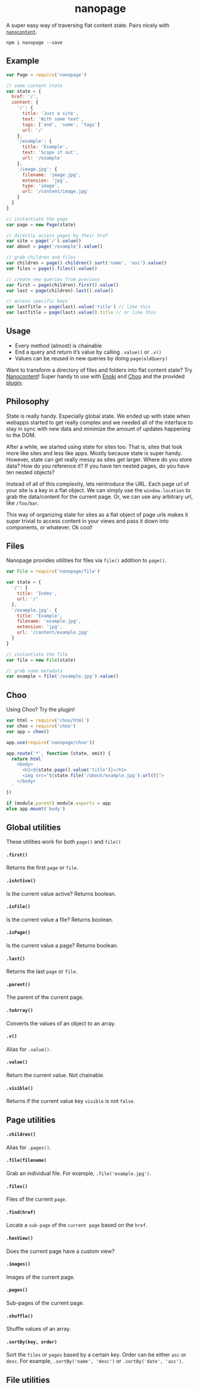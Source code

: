 <h1 align="center">nanopage</h1>

A super easy way of traversing flat content state. Pairs nicely with [`nanocontent`](https://github.com/jondashkyle/nanocontent).

```
npm i nanopage --save
```

## Example

```js
var Page = require('nanopage')

// some content state
var state = {
  href: '/',
  content: {
    '/': {
      title: 'Just a site',
      text: 'With some text',
      tags: ['and', 'some', 'tags']
      url: '/'
    },
    '/example': {
      title: 'Example',
      text: 'Scope it out',
      url: '/example'
    },
    '/image.jpg': {
      filename: 'image.jpg',
      extension: 'jpg',
      type: 'image',
      url: '/content/image.jpg'
    }
  }
}

// instantiate the page
var page = new Page(state)

// directly access pages by their href
var site = page('/').value()
var about = page('/example').value()

// grab children and files
var children = page().children().sort('name', 'asc').value()
var files = page().files().value()

// create new queries from previous
var first = page(children).first().value()
var last = page(children).last().value()

// access specific keys
var lastTitle = page(last).value('title') // like this
var lastTitle = page(last).value().title // or like this
```

## Usage

- Every method (almost) is chainable
- End a query and return it’s value by calling `.value()` or `.v()`
- Values can be reused in new queries by doing `page(oldQuery)`

Want to transform a directory of files and folders into flat content state? Try [Nanocontent](https://github.com/jondashkyle/nanocontent)! Super handy to use with [Enoki](https://github.com/enokidotsite/enoki) and [Choo](https://github.com/choojs/choo) and the provided [plugin](#choo).

## Philosophy

State is really handy. Especially global state. We ended up with state when webapps started to get really complex and we needed all of the interface to stay in sync with new data and minimize the amount of updates happening to the DOM.

After a while, we started using state for sites too. That is, sites that look more like sites and less like apps. Mostly because state is super handy. However, state can get really messy as sites get larger. Where do you store data? How do you reference it? If you have ten nested pages, do you have ten nested objects?

Instead of all of this complexity, lets reintroduce the URL. Each page url of your site is a key in a flat object. We can simply use the `window.location` to grab the data/content for the current page. Or, we can use any arbitrary url, like `/foo/bar`.

This way of organizing state for sites as a flat object of page urls makes it super trivial to access content in your views and pass it down into components, or whatever. Ok cool!

## Files

Nanopage provides utilities for files via `file()` addition to `page()`.

```js
var File = require('nanopage/file')

var state = {
  '/': {
    title: 'Index',
    url: '/'
  },
  '/example.jpg': {
    title: 'Example',
    filename: 'example.jpg',
    extension: 'jpg',
    url: '/content/example.jpg'
  }
}

// instantiate the file
var file = new File(state)

// grab some metadata
var example = file('/example.jpg').value()
```

## Choo

Using Choo? Try the plugin!

```js
var html = require('choo/html')
var choo = require('choo')
var app = choo()

app.use(require('nanopage/choo'))

app.route('*', function (state, emit) {
  return html`
    <body>
      <h1>${state.page().value('title')}</h1>
      <img src="${state.file('/about/example.jpg').url()}">
    </body>
  `
})

if (module.parent) module.exports = app
else app.mount('body')
```

## Global utilities

These utilities work for both `page()` and `file()`

#### `.first()`

Returns the first `page` or `file`.

#### `.isActive()`

Is the current value active? Returns boolean.

#### `.isFile()`

Is the current value a file? Returns boolean.

#### `.isPage()`

Is the current value a page? Returns boolean.

#### `.last()`

Returns the last `page` or `file`.

#### `.parent()`

The parent of the current page.

#### `.toArray()`

Converts the values of an object to an array.

#### `.v()`

Alias for `.value()`.

#### `.value()`

Return the current value. Not chainable.

#### `.visible()`

Returns if the current value key `visible` is not `false`.

## Page utilities

#### `.children()`

Alias for `.pages()`.

#### `.file(filename)`

Grab an individual file. For example, `.file('example.jpg')`.

#### `.files()`

Files of the current `page`.

#### `.find(href)`

Locate a `sub-page` of the `current page` based on the `href`.

#### `.hasView()`

Does the current page have a custom view?

#### `.images()`

Images of the current page.

#### `.pages()`

Sub-pages of the current page.

#### `.shuffle()`

Shuffle values of an array.

#### `.sortBy(key, order)`

Sort the `files` or `pages` based by a certain key. Order can be either `asc` or `desc`. For example, `.sortBy('name', 'desc')` or  `.sortBy('date', 'asc')`.

## File utilities